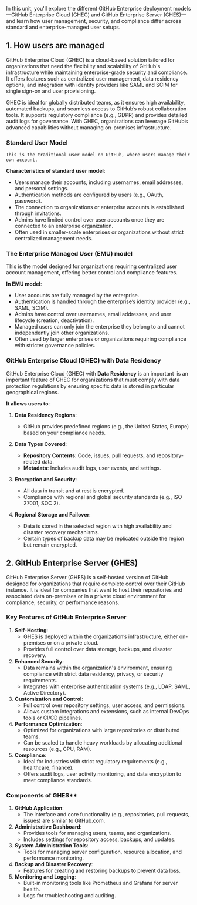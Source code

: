 In this unit, you'll explore the different GitHub Enterprise deployment models—GitHub Enterprise Cloud (GHEC) and GitHub Enterprise Server (GHES)—and learn how user management, security, and compliance differ across standard and enterprise-managed user setups.

## 1. How users are managed
GitHub Enterprise Cloud (GHEC) is a cloud-based solution tailored for organizations that need the flexibility and scalability of GitHub's infrastructure while maintaining enterprise-grade security and compliance. It offers features such as centralized user management, data residency options, and integration with identity providers like SAML and SCIM for single sign-on and user provisioning. 

GHEC is ideal for globally distributed teams, as it ensures high availability, automated backups, and seamless access to GitHub’s robust collaboration tools. It supports regulatory compliance (e.g., GDPR) and provides detailed audit logs for governance. With GHEC, organizations can leverage GitHub’s advanced capabilities without managing on-premises infrastructure.

###  Standard User Model

	This is the traditional user model on GitHub, where users manage their own account.

**Characteristics of standard user model**:
- Users manage their accounts, including usernames, email addresses, and personal settings.
- Authentication methods are configured by users (e.g., OAuth, password).
- The connection to organizations or enterprise accounts is established through invitations.
- Admins have limited control over user accounts once they are connected to an enterprise organization.
- Often used in smaller-scale enterprises or organizations without strict centralized management needs.


###  The Enterprise Managed User (EMU) model

This is the model designed for organizations requiring centralized user account management, offering better control and compliance features.

**In EMU model**:
- User accounts are fully managed by the enterprise.
- Authentication is handled through the enterprise’s identity provider (e.g., SAML, SCIM).
- Admins have control over usernames, email addresses, and user lifecycle (creation, deactivation).
- Managed users can only join the enterprise they belong to and cannot independently join other organizations.
- Often used by larger enterprises or organizations requiring compliance with stricter governance policies.



###  GitHub Enterprise Cloud (GHEC) with **Data Residency**

GitHub Enterprise Cloud (GHEC) with **Data Residency** is an important  is an important feature of GHEC for organizations that must comply with data protection regulations by ensuring specific data is stored in particular geographical regions.

**It allows users to**: 

1. **Data Residency Regions**:    
    - GitHub provides predefined regions (e.g., the United States, Europe)  based on your compliance needs.
     
2. **Data Types Covered**:    
    - **Repository Contents**: Code, issues, pull requests, and repository-related data.
    - **Metadata**: Includes audit logs, user events, and settings.
    
3. **Encryption and Security**:
    - All data in transit and at rest is encrypted.
    - Compliance with regional and global security standards (e.g., ISO 27001, SOC 2).

4. **Regional Storage and Failover**:
    - Data is stored in the selected region with high availability and disaster recovery mechanisms.
    - Certain types of backup data may be replicated outside the region but remain encrypted.

## 2. GitHub Enterprise Server (GHES)


GitHub Enterprise Server (GHES) is a self-hosted version of GitHub designed for organizations that require complete control over their GitHub instance. It is ideal for companies that want to host their repositories and associated data on-premises or in a private cloud environment for compliance, security, or performance reasons.

### Key Features of GitHub Enterprise Server

1. **Self-Hosting**:    
    - GHES is deployed within the organization’s infrastructure, either on-premises or on a private cloud.
    - Provides full control over data storage, backups, and disaster recovery.
2. **Enhanced Security**:    
    - Data remains within the organization's environment, ensuring compliance with strict data residency, privacy, or security requirements.
    - Integrates with enterprise authentication systems (e.g., LDAP, SAML, Active Directory).
3. **Customization and Control**:    
    - Full control over repository settings, user access, and permissions.
    - Allows custom integrations and extensions, such as internal DevOps tools or CI/CD pipelines.
4. **Performance Optimization**:    
    - Optimized for organizations with large repositories or distributed teams.
    - Can be scaled to handle heavy workloads by allocating additional resources (e.g., CPU, RAM).
5. **Compliance**:    
    - Ideal for industries with strict regulatory requirements (e.g., healthcare, finance).
    - Offers audit logs, user activity monitoring, and data encryption to meet compliance standards.
    
### Components of GHES**

1. **GitHub Application**:
    - The interface and core functionality (e.g., repositories, pull requests, issues) are similar to GitHub.com.
2. **Administrative Dashboard**:
    - Provides tools for managing users, teams, and organizations.
    - Includes settings for repository access, backups, and updates.
3. **System Administration Tools**:
    - Tools for managing server configuration, resource allocation, and performance monitoring.
4. **Backup and Disaster Recovery**:
    - Features for creating and restoring backups to prevent data loss.
5. **Monitoring and Logging**:
    - Built-in monitoring tools like Prometheus and Grafana for server health.
    - Logs for troubleshooting and auditing.
